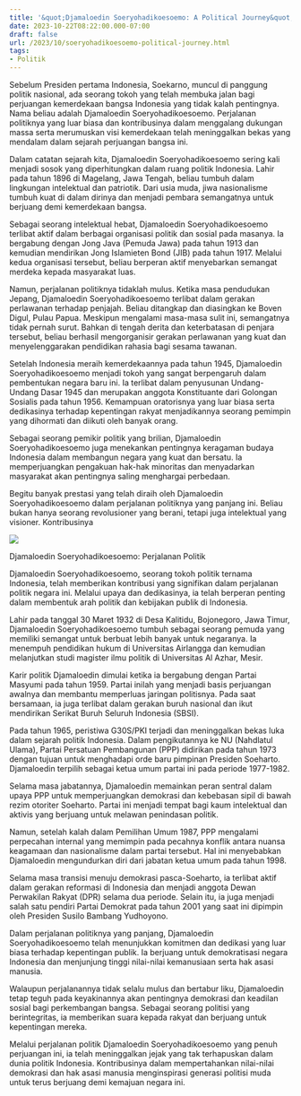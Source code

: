 ```yaml
---
title: '&quot;Djamaloedin Soeryohadikoesoemo: A Political Journey&quot;'
date: 2023-10-22T08:22:00.000-07:00
draft: false
url: /2023/10/soeryohadikoesoemo-political-journey.html
tags: 
- Politik
---
```


  

Sebelum Presiden pertama Indonesia, Soekarno, muncul di panggung politik nasional, ada seorang tokoh yang telah membuka jalan bagi perjuangan kemerdekaan bangsa Indonesia yang tidak kalah pentingnya. Nama beliau adalah Djamaloedin Soeryohadikoesoemo. Perjalanan politiknya yang luar biasa dan kontribusinya dalam menggalang dukungan massa serta merumuskan visi kemerdekaan telah meninggalkan bekas yang mendalam dalam sejarah perjuangan bangsa ini.

  

Dalam catatan sejarah kita, Djamaloedin Soeryohadikoesoemo sering kali menjadi sosok yang diperhitungkan dalam ruang politik Indonesia. Lahir pada tahun 1896 di Magelang, Jawa Tengah, beliau tumbuh dalam lingkungan intelektual dan patriotik. Dari usia muda, jiwa nasionalisme tumbuh kuat di dalam dirinya dan menjadi pembara semangatnya untuk berjuang demi kemerdekaan bangsa.

  

Sebagai seorang intelektual hebat, Djamaloedin Soeryohadikoesoemo terlibat aktif dalam berbagai organisasi politik dan sosial pada masanya. Ia bergabung dengan Jong Java (Pemuda Jawa) pada tahun 1913 dan kemudian mendirikan Jong Islamieten Bond (JIB) pada tahun 1917. Melalui kedua organisasi tersebut, beliau berperan aktif menyebarkan semangat merdeka kepada masyarakat luas.

  

Namun, perjalanan politiknya tidaklah mulus. Ketika masa pendudukan Jepang, Djamaloedin Soeryohadikoesoemo terlibat dalam gerakan perlawanan terhadap penjajah. Beliau ditangkap dan diasingkan ke Boven Digul, Pulau Papua. Meskipun mengalami masa-masa sulit ini, semangatnya tidak pernah surut. Bahkan di tengah derita dan keterbatasan di penjara tersebut, beliau berhasil mengorganisir gerakan perlawanan yang kuat dan menyelenggarakan pendidikan rahasia bagi sesama tawanan.

  

Setelah Indonesia meraih kemerdekaannya pada tahun 1945, Djamaloedin Soeryohadikoesoemo menjadi tokoh yang sangat berpengaruh dalam pembentukan negara baru ini. Ia terlibat dalam penyusunan Undang-Undang Dasar 1945 dan merupakan anggota Konstituante dari Golongan Sosialis pada tahun 1956. Kemampuan oratorisnya yang luar biasa serta dedikasinya terhadap kepentingan rakyat menjadikannya seorang pemimpin yang dihormati dan diikuti oleh banyak orang.

  

Sebagai seorang pemikir politik yang brilian, Djamaloedin Soeryohadikoesoemo juga menekankan pentingnya keragaman budaya Indonesia dalam membangun negara yang kuat dan bersatu. Ia memperjuangkan pengakuan hak-hak minoritas dan menyadarkan masyarakat akan pentingnya saling menghargai perbedaan.

  

Begitu banyak prestasi yang telah diraih oleh Djamaloedin Soeryohadikoesoemo dalam perjalanan politiknya yang panjang ini. Beliau bukan hanya seorang revolusioner yang berani, tetapi juga intelektual yang visioner. Kontribusinya

  

![](https://blogger.googleusercontent.com/img/b/R29vZ2xl/AVvXsEjT2HUvF0GMcmKMWj00Ii8TxIi-XLAchN8oorVv_DPC2fWi1pWnt2a-h8EbJhIrQyynLLBJGi9_J0mamzPwK5WIssowGTvB0Voxf_g2Fjux5deaoOqNqDmmBAaIUBwnfyQkcKTuH-igtC5H/s1600/hnw2.jpg)

  

Djamaloedin Soeryohadikoesoemo: Perjalanan Politik

  

Djamaloedin Soeryohadikoesoemo, seorang tokoh politik ternama Indonesia, telah memberikan kontribusi yang signifikan dalam perjalanan politik negara ini. Melalui upaya dan dedikasinya, ia telah berperan penting dalam membentuk arah politik dan kebijakan publik di Indonesia.

  

Lahir pada tanggal 30 Maret 1932 di Desa Kalitidu, Bojonegoro, Jawa Timur, Djamaloedin Soeryohadikoesoemo tumbuh sebagai seorang pemuda yang memiliki semangat untuk berbuat lebih banyak untuk negaranya. Ia menempuh pendidikan hukum di Universitas Airlangga dan kemudian melanjutkan studi magister ilmu politik di Universitas Al Azhar, Mesir.

  

Karir politik Djamaloedin dimulai ketika ia bergabung dengan Partai Masyumi pada tahun 1959. Partai inilah yang menjadi basis perjuangan awalnya dan membantu memperluas jaringan politisnya. Pada saat bersamaan, ia juga terlibat dalam gerakan buruh nasional dan ikut mendirikan Serikat Buruh Seluruh Indonesia (SBSI).

  

Pada tahun 1965, peristiwa G30S/PKI terjadi dan meninggalkan bekas luka dalam sejarah politik Indonesia. Dalam pengikutannya ke NU (Nahdlatul Ulama), Partai Persatuan Pembangunan (PPP) didirikan pada tahun 1973 dengan tujuan untuk menghadapi orde baru pimpinan Presiden Soeharto. Djamaloedin terpilih sebagai ketua umum partai ini pada periode 1977-1982.

  

Selama masa jabatannya, Djamaloedin memainkan peran sentral dalam upaya PPP untuk memperjuangkan demokrasi dan kebebasan sipil di bawah rezim otoriter Soeharto. Partai ini menjadi tempat bagi kaum intelektual dan aktivis yang berjuang untuk melawan penindasan politik.

  

Namun, setelah kalah dalam Pemilihan Umum 1987, PPP mengalami perpecahan internal yang memimpin pada pecahnya konflik antara nuansa keagamaan dan nasionalisme dalam partai tersebut. Hal ini menyebabkan Djamaloedin mengundurkan diri dari jabatan ketua umum pada tahun 1998.

  

Selama masa transisi menuju demokrasi pasca-Soeharto, ia terlibat aktif dalam gerakan reformasi di Indonesia dan menjadi anggota Dewan Perwakilan Rakyat (DPR) selama dua periode. Selain itu, ia juga menjadi salah satu pendiri Partai Demokrat pada tahun 2001 yang saat ini dipimpin oleh Presiden Susilo Bambang Yudhoyono.

  

Dalam perjalanan politiknya yang panjang, Djamaloedin Soeryohadikoesoemo telah menunjukkan komitmen dan dedikasi yang luar biasa terhadap kepentingan publik. Ia berjuang untuk demokratisasi negara Indonesia dan menjunjung tinggi nilai-nilai kemanusiaan serta hak asasi manusia.

  

Walaupun perjalanannya tidak selalu mulus dan bertabur liku, Djamaloedin tetap teguh pada keyakinannya akan pentingnya demokrasi dan keadilan sosial bagi perkembangan bangsa. Sebagai seorang politisi yang berintegritas, ia memberikan suara kepada rakyat dan berjuang untuk kepentingan mereka.

  

Melalui perjalanan politik Djamaloedin Soeryohadikoesoemo yang penuh perjuangan ini, ia telah meninggalkan jejak yang tak terhapuskan dalam dunia politik Indonesia. Kontribusinya dalam mempertahankan nilai-nilai demokrasi dan hak asasi manusia menginspirasi generasi politisi muda untuk terus berjuang demi kemajuan negara ini.
